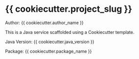 # {{ cookiecutter.project_slug }}

Author: {{ cookiecutter.author_name }}

This is a Java service scaffolded using a Cookiecutter template.

Java Version: {{ cookiecutter.java_version }}

Package: {{ cookiecutter.package_name }}
